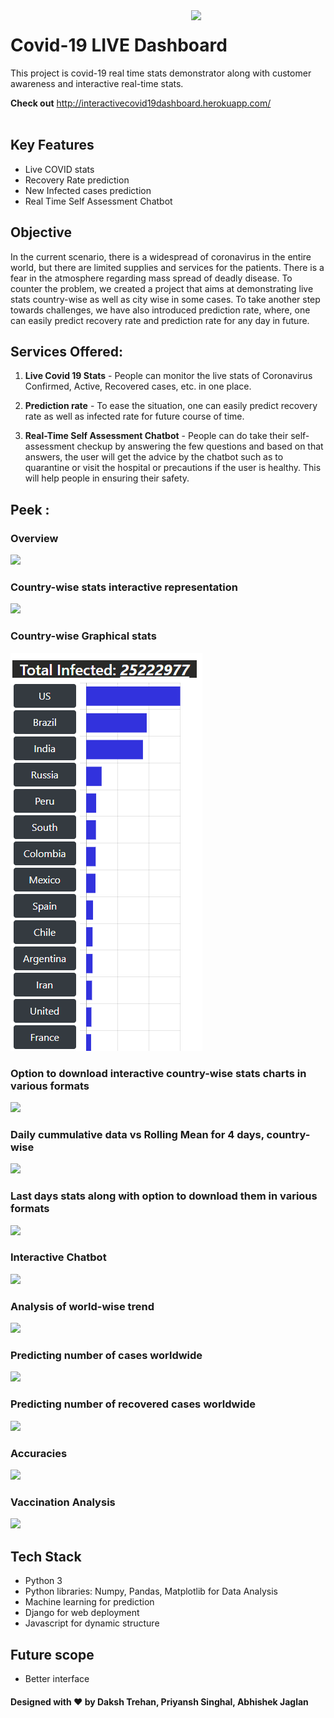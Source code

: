 <img align='right' src="https://s7.gifyu.com/images/WhatsApp-Image-2020-07-14-at-11.34.49-1.gif" width="215">

# Covid-19 LIVE Dashboard

This project is covid-19 real time stats demonstrator along with customer awareness and interactive real-time stats.

<b>Check out</b> http://interactivecovid19dashboard.herokuapp.com/<br><br>


## Key Features
* Live COVID stats
* Recovery Rate prediction
* New Infected cases prediction
* Real Time Self Assessment Chatbot

## Objective
In the current scenario, there is a widespread of coronavirus in the entire world, but there are limited supplies and services for the patients. There is a fear in the atmosphere regarding mass spread of deadly disease. To counter the problem, we created a project that aims at demonstrating live stats country-wise as well as city wise in some cases. 
To take another step towards challenges, we have also introduced prediction rate, where, one can easily predict recovery rate and prediction rate for any day in future.


## Services Offered:

1. **Live Covid 19 Stats** - People can monitor the live stats of Coronavirus Confirmed, Active, Recovered cases, etc. in one place.

2. **Prediction rate** - To ease the situation, one can easily predict recovery rate as well as infected rate for future course of time.

3. **Real-Time Self Assessment Chatbot** - People can do take their self-assessment checkup by answering the few questions and based on that answers, the user will get the advice by the chatbot such as to quarantine or visit the hospital or precautions if the user is healthy. This will help people in ensuring their safety.

## Peek : 
### Overview
![](https://github.com/dakshtrehan/Interactive-Covid-19-Dashboard/blob/main/Images/Covid%20Homepage.png)
### Country-wise stats interactive representation
![](https://github.com/dakshtrehan/Interactive-Covid-19-Dashboard/blob/main/Images/India%20visual%20cases.png)
### Country-wise Graphical stats 
![](https://github.com/dakshtrehan/Covid-19-Dashboard/blob/master/images/Screenshot%20(97).png)<br>
### Option to download interactive country-wise stats charts in various formats
![](https://github.com/dakshtrehan/Interactive-Covid-19-Dashboard/blob/main/Images/Download%20visuals.png) <br>
### Daily cummulative data vs Rolling Mean for 4 days, country-wise
![](https://github.com/dakshtrehan/Interactive-Covid-19-Dashboard/blob/main/Images/Rolling%20Mean.png)<br>
### Last days stats along with option to download them in various formats
![](https://github.com/dakshtrehan/Interactive-Covid-19-Dashboard/blob/main/Images/6%20days%20count.png)
### Interactive Chatbot
![](https://github.com/dakshtrehan/Interactive-Covid-19-Dashboard/blob/main/Images/chatbot.png)<br>
### Analysis of world-wise trend
![](https://github.com/dakshtrehan/Interactive-Covid-19-Dashboard/blob/main/Images/Prediction%20graphs.png)<br>
### Predicting number of cases worldwide
![](https://github.com/dakshtrehan/Interactive-Covid-19-Dashboard/blob/main/Images/Prediction%202.png)<br>
### Predicting number of recovered cases worldwide
![](https://github.com/dakshtrehan/Interactive-Covid-19-Dashboard/blob/main/Images/Prediction%203.png)<br>
### Accuracies
![](https://github.com/dakshtrehan/Interactive-Covid-19-Dashboard/blob/main/Images/Prediction%204.png)<br>
### Vaccination Analysis
![](https://github.com/dakshtrehan/Interactive-Covid-19-Dashboard/blob/main/Images/Screenshot%20(933).png)<br>


## Tech Stack
* Python 3
* Python libraries: Numpy, Pandas, Matplotlib for Data Analysis
* Machine learning for prediction
* Django for web deployment
* Javascript for dynamic structure

## Future scope
* Better interface

#### Designed with ❤ by Daksh Trehan, Priyansh Singhal, Abhishek Jaglan
